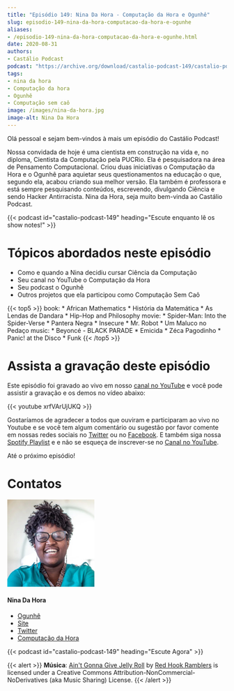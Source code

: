 ```yaml
---
title: "Episódio 149: Nina Da Hora - Computação da Hora e Ogunhê"
slug: episodio-149-nina-da-hora-computacao-da-hora-e-ogunhe
aliases:
- /episodio-149-nina-da-hora-computacao-da-hora-e-ogunhe.html
date: 2020-08-31
authors:
- Castálio Podcast
podcast: "https://archive.org/download/castalio-podcast-149/castalio-podcast-149.mp3"
tags:
- nina da hora
- Computação da hora
- Ogunhê
- Computação sem caô
image: /images/nina-da-hora.jpg
image-alt: Nina Da Hora
---
```


Olá pessoal e sejam bem-vindos à mais um episódio do Castálio Podcast!

Nossa convidada de hoje é uma cientista em construção na vida e, no diploma,
Cientista da Computação pela PUCRio. Ela é pesquisadora na área de Pensamento
Computacional. Criou duas iniciativas o Computação da Hora e o Ogunhê para
aquietar seus questionamentos na educação o que, segundo ela, acabou criando
sua melhor versão. Ela também é professora e está sempre pesquisando conteúdos,
escrevendo, divulgando Ciência e sendo Hacker Antirracista. Nina da Hora, seja
muito bem-vinda ao Castálio Podcast.

<div class="clearfix"></div>

{{< podcast id="castalio-podcast-149" heading="Escute enquanto lê os show notes!" >}}

# Tópicos abordados neste episódio

- Como e quando a Nina decidiu cursar Ciência da Computação
- Seu canal no YouTube o Computação da Hora
- Seu podcast o Ogunhê
- Outros projetos que ela participou como Computação Sem Caô

{{< top5 >}}
book:
    * African Mathematics
    * História da Matemática
    * As Lendas de Dandara
    * Hip-Hop and Philosophy
movie:
    * Spider-Man: Into the Spider-Verse
    * Pantera Negra
    * Insecure
    * Mr. Robot
    * Um Maluco no Pedaço
music:
    * Beyoncé - BLACK PARADE
    * Emicida
    * Zéca Pagodinho
    * Panic! at the Disco
    * Funk
{{< /top5 >}}

# Assista a gravação deste episódio

Este episódio foi gravado ao vivo em nosso [canal no
YouTube](http://youtube.com/castaliopodcast) e você pode assistir a gravação e
os demos no vídeo abaixo:

{{< youtube xrfVArUjUKQ >}}

Gostaríamos de agradecer a todos que ouviram e participaram ao vivo no Youtube
e se você tem algum comentário ou sugestão por favor comente em nossas redes
sociais no [Twitter](https://twitter.com/castaliopod) ou no
[Facebook](https://www.facebook.com/castaliopod). E também siga nossa [Spotify
Playlist](https://open.spotify.com/user/elyezermr/playlist/0PDXXZRXbJNTPVSnopiMXg)
e e não se esqueça de inscrever-se no [Canal no
YouTube](http://youtube.com/castaliopodcast).

Até o próximo episódio!

# Contatos

<div class="row">
    <div class="col-md-6">
        <p>
        <div class="media">
        <div class="media-left">
            <img class="media-object rounded-circle img-thumbnail" src="/images/nina-da-hora.jpg" alt="Nina Da Hora" width="200px">
        </div>
        <div class="media-body">
            <h4 class="media-heading">Nina Da Hora</h4>
            <ul class="list-unstyled">
                <li><i class="bi bi-podcast"></i> <a href="https://anchor.fm/ana-carolina-da-hora">Ogunhê</a></li>
                <li><i class="bi bi-link"></i> <a href="https://www.ninadahora.dev/">Site</a></li>
                <li><i class="bi bi-twitter"></i> <a href="https://twitter.com/ninadhora">Twitter</a></li>
                <li><i class="bi bi-youtube"></i> <a href="https://www.youtube.com/channel/UCQ9fpGb7sOBYvbVN9OcVtJQ">Computação da Hora</a></li>
            </ul>
        </div>
        </div>
        </p>
    </div>
</div>

{{< podcast id="castalio-podcast-149" heading="Escute Agora" >}}

{{< alert >}}
**Música**: [Ain\'t Gonna Give Jelly
Roll](http://freemusicarchive.org/music/Red_Hook_Ramblers/Live__WFMU_on_Antique_Phonograph_Music_Program_with_MAC_Feb_8_2011/Red_Hook_Ramblers_-_12_-_Aint_Gonna_Give_Jelly_Roll)
by [Red Hook Ramblers](http://www.redhookramblers.com/) is licensed under a
Creative Commons Attribution-NonCommercial-NoDerivatives (aka Music Sharing)
License.
{{< /alert >}}

